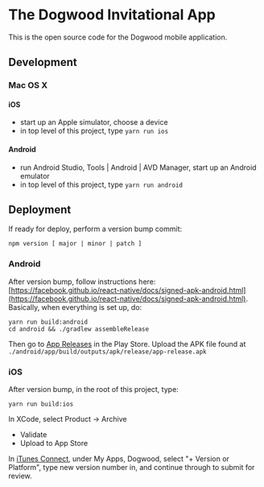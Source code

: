 # The Dogwood Invitational App

This is the open source code for the Dogwood mobile application.

## Development

### Mac OS X

#### iOS

 * start up an Apple simulator, choose a device
 * in top level of this project, type `yarn run ios`

#### Android

 * run Android Studio, Tools | Android | AVD Manager, start up an Android emulator
 * in top level of this project, type `yarn run android`

## Deployment

If ready for deploy, perform a version bump commit:

    npm version [ major | minor | patch ]

### Android

After version bump, follow instructions here: [https://facebook.github.io/react-native/docs/signed-apk-android.html](https://facebook.github.io/react-native/docs/signed-apk-android.html).  Basically, when everything is set up, do:

    yarn run build:android
    cd android && ./gradlew assembleRelease

Then go to [App Releases](https://play.google.com/apps/publish/?dev_acc=00137341438711124394#ManageReleasesPlace:p=com.dogwood) in the Play Store.  Upload the APK file found at ```./android/app/build/outputs/apk/release/app-release.apk```

### iOS

After version bump, in the root of this project, type:

    yarn run build:ios

In XCode, select Product -> Archive

 * Validate
 * Upload to App Store

In [iTunes Connect](itunesconnect.apple.com/WebObjects/iTunesConnect.woa/ra/ng/app/1250184426), under My Apps, Dogwood, select "+ Version or Platform", type new version number in, and continue through to submit for review.
